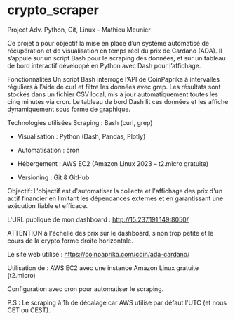 # crypto_scraper

Project Adv. Python, Git, Linux – Mathieu Meunier

Ce projet a pour objectif la mise en place d’un système automatisé de récupération et de visualisation en temps réel du prix de Cardano (ADA). Il s’appuie sur un script Bash pour le scraping des données, et sur un tableau de bord interactif développé en Python avec Dash pour l’affichage.

Fonctionnalités
Un script Bash interroge l’API de CoinPaprika à intervalles réguliers à l’aide de curl et filtre les données avec grep. Les résultats sont stockés dans un fichier CSV local, mis à jour automatiquement toutes les cinq minutes via cron.
Le tableau de bord Dash lit ces données et les affiche dynamiquement sous forme de graphique.

Technologies utilisées
Scraping : Bash (curl, grep)

  - Visualisation : Python (Dash, Pandas, Plotly)

  - Automatisation : cron

  - Hébergement : AWS EC2 (Amazon Linux 2023 – t2.micro gratuite)

  - Versioning : Git & GitHub

Objectif:
L'objectif est d'automatiser la collecte et l'affichage des prix d'un actif financier en limitant les dépendances externes et en garantissant une exécution fiable et efficace.

L'URL publique de mon dashboard : http://15.237.191.149:8050/

ATTENTION à l'échelle des prix sur le dashboard, sinon trop petite et le cours de la crypto forme droite horizontale.

Le site web utilisé : https://coinpaprika.com/coin/ada-cardano/

Utilisation de : AWS EC2 avec une instance Amazon Linux gratuite (t2.micro)

Configuration avec cron pour automatiser le scraping.

P.S : Le scraping à 1h de décalage car AWS utilise par défaut l'UTC (et nous CET ou CEST).
